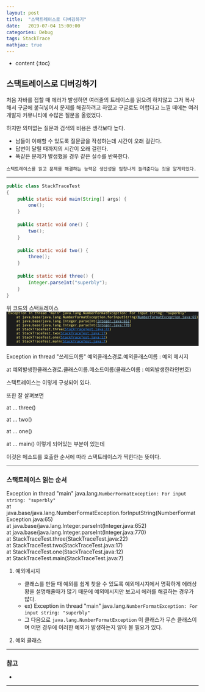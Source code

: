 ```yaml
---
layout: post
title:  "스택트레이스로 디버깅하기"
date:   2019-07-04 15:00:00
categories: Debug
tags: StackTrace
mathjax: true
---
```


* content
{:toc}

## 스택트레이스로 디버깅하기  
처음 자바를 접할 때 에러가 발생하면 여러줄의 트레이스를 읽으려 하지않고 그저 복사해서 구글에 붙혀넣어서 문제를 해결하려고 하였고 구글로도 어렵다고
느낄 때에는 여러 개발자 커뮤니티에 수많은 질문을 올렸었다.

하지만 의미없는 질문과 검색의 비용은 생각보다 높다.

- 남들이 이해할 수 있도록 질문글을 작성하는데 시간이 오래 걸린다.
- 답변이 달릴 때까지의 시간이 오래 걸린다.
- 똑같은 문제가 발생했을 경우 같은 실수를 반복한다.

`스택트레이스를 읽고 문제를 해결하는 능력은 생산성을 엄청나게 늘려준다는 것을 알게되었다.`

---
```java
public class StackTraceTest
{
    public static void main(String[] args) {
        one();
    }

    public static void one() {
        two();
    }

    public static void two() {
        three();
    }

    public static void three() {
        Integer.parseInt("superbly");
    }
}
```
위 코드의 스택트레이스
![ex_screenshot](/img/trace.png)

Exception in thread "쓰레드이름" 예외클래스경로.예외클래스이름 : 예외 메시지

at 예외발생한클래스경로.클래스이름.메소드이름(클래스이름 : 예외발생한라인번호)

스택트레이스는 이렇게 구성되어 있다.

또한 잘 살펴보면

at ... three()

at ... two()

at ... one()

at ... main() 이렇게 되어있는 부분이 있는데

이것은 메소드를 호출한 순서에 따라 스택트레이스가 찍힌다는 뜻이다.

---
### 스택트레이스 읽는 순서  

Exception in thread "main" java.lang.`NumberFormatException: For input string: "superbly"`  
	at java.base/java.lang.NumberFormatException.forInputString(NumberFormatException.java:65)  
	at java.base/java.lang.Integer.parseInt(Integer.java:652)  
	at java.base/java.lang.Integer.parseInt(Integer.java:770)  
	at StackTraceTest.three(StackTraceTest.java:22)  
	at StackTraceTest.two(StackTraceTest.java:17)  
	at StackTraceTest.one(StackTraceTest.java:12)  
	at StackTraceTest.main(StackTraceTest.java:7)  

1. 예외메시지
    - 클래스를 만들 때 예외를 쉽게 찾을 수 있도록 예외메시지에서 명확하게 에러상황을 설명해줄때가 많기 때문에 예외메시지만 보고서 에러를 해결하는 경우가 많다.
    - ex) Exception in thread "main" java.lang.`NumberFormatException: For input string: "superbly"`  
    - 그 다음으로 `java.lang.NumberFormatException` 이 클래스가 무슨 클래스이며 어떤 경우에 이러한 예외가 발생하는지 알아 볼 필요가 있다.  

2. 예외 클래스  


---














### 참고  

* [신입개발자가 혼자 공부하는 방법]: http://okky.kr/article/597494
---
